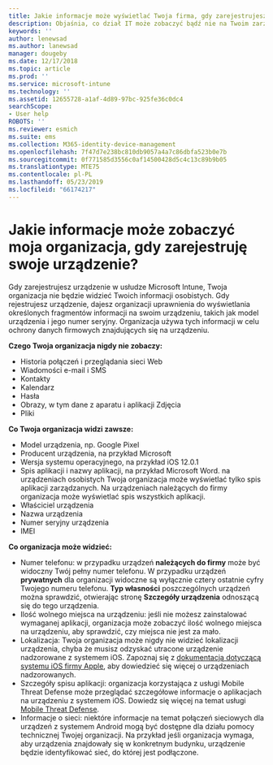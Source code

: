 ```yaml
---
title: Jakie informacje może wyświetlać Twoja firma, gdy zarejestrujesz swoje urządzenie?
description: Objaśnia, co dział IT może zobaczyć bądź nie na Twoim zarządzanym urządzeniu.
keywords: ''
author: lenewsad
ms.author: lanewsad
manager: dougeby
ms.date: 12/17/2018
ms.topic: article
ms.prod: ''
ms.service: microsoft-intune
ms.technology: ''
ms.assetid: 12655728-a1af-4d89-97bc-925fe36c0dc4
searchScope:
- User help
ROBOTS: ''
ms.reviewer: esmich
ms.suite: ems
ms.collection: M365-identity-device-management
ms.openlocfilehash: 7f47d7e238bc810db9057a4a7c86dbfa523b0e7b
ms.sourcegitcommit: 0f771585d3556c0af14500428d5c4c13c89b9b05
ms.translationtype: MTE75
ms.contentlocale: pl-PL
ms.lasthandoff: 05/23/2019
ms.locfileid: "66174217"
---
```

# <a name="what-information-can-my-organization-see-when-i-enroll-my-device"></a>Jakie informacje może zobaczyć moja organizacja, gdy zarejestruję swoje urządzenie?

Gdy zarejestrujesz urządzenie w usłudze Microsoft Intune, Twoja organizacja nie będzie widzieć Twoich informacji osobistych. Gdy rejestrujesz urządzenie, dajesz organizacji uprawnienia do wyświetlania określonych fragmentów informacji na swoim urządzeniu, takich jak model urządzenia i jego numer seryjny. Organizacja używa tych informacji w celu ochrony danych firmowych znajdujących się na urządzeniu.

**Czego Twoja organizacja nigdy nie zobaczy:**

- Historia połączeń i przeglądania sieci Web
- Wiadomości e-mail i SMS
- Kontakty
- Kalendarz
-   Hasła
- Obrazy, w tym dane z aparatu i aplikacji Zdjęcia
- Pliki

**Co Twoja organizacja widzi zawsze:**

- Model urządzenia, np. Google Pixel
- Producent urządzenia, na przykład Microsoft
- Wersja systemu operacyjnego, na przykład iOS 12.0.1
- Spis aplikacji i nazwy aplikacji, na przykład Microsoft Word. na urządzeniach osobistych Twoja organizacja może wyświetlać tylko spis aplikacji zarządzanych. Na urządzeniach należących do firmy organizacja może wyświetlać spis wszystkich aplikacji.
- Właściciel urządzenia
- Nazwa urządzenia
- Numer seryjny urządzenia
- IMEI

**Co organizacja może widzieć:**

-  Numer telefonu: w przypadku urządzeń **należących do firmy** może być widoczny Twój pełny numer telefonu. W przypadku urządzeń **prywatnych** dla organizacji widoczne są wyłącznie cztery ostatnie cyfry Twojego numeru telefonu. **Typ własności** poszczególnych urządzeń można sprawdzić, otwierając stronę **Szczegóły urządzenia** odnoszącą się do tego urządzenia.
- Ilość wolnego miejsca na urządzeniu: jeśli nie możesz zainstalować wymaganej aplikacji, organizacja może zobaczyć ilość wolnego miejsca na urządzeniu, aby sprawdzić, czy miejsca nie jest za mało.  
-  Lokalizacja: Twoja organizacja może nigdy nie widzieć lokalizacji urządzenia, chyba że musisz odzyskać utracone urządzenie nadzorowane z systemem iOS. Zapoznaj się z [dokumentacją dotyczącą systemu iOS firmy Apple](https://go.microsoft.com/fwlink/?linkid=853816), aby dowiedzieć się więcej o urządzeniach nadzorowanych.  
- Szczegóły spisu aplikacji: organizacja korzystająca z usługi Mobile Threat Defense może przeglądać szczegółowe informacje o aplikacjach na urządzeniu z systemem iOS. Dowiedz się więcej na temat usługi [Mobile Threat Defense](you-are-prompted-to-install-mtd-ios.md).
- Informacje o sieci: niektóre informacje na temat połączeń sieciowych dla urządzeń z systemem Android mogą być dostępne dla działu pomocy technicznej Twojej organizacji. Na przykład jeśli organizacja wymaga, aby urządzenia znajdowały się w konkretnym budynku, urządzenie będzie identyfikować sieć, do której jest podłączone. 
